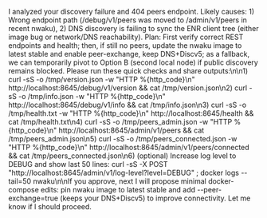I analyzed your discovery failure and 404 peers endpoint. Likely causes: 1) Wrong endpoint path (/debug/v1/peers was moved to /admin/v1/peers in recent nwaku), 2) DNS discovery is failing to sync the ENR client tree (either image bug or network/DNS reachability). Plan: First verify correct REST endpoints and health; then, if still no peers, update the nwaku image to latest stable and enable peer-exchange, keep DNS+Discv5; as a fallback, we can temporarily pivot to Option B (second local node) if public discovery remains blocked. Please run these quick checks and share outputs:\n\n1) curl -sS -o /tmp/version.json -w \"HTTP %{http_code}\\n\" http://localhost:8645/debug/v1/version && cat /tmp/version.json\n2) curl -sS -o /tmp/info.json -w \"HTTP %{http_code}\\n\" http://localhost:8645/debug/v1/info && cat /tmp/info.json\n3) curl -sS -o /tmp/health.txt -w \"HTTP %{http_code}\\n\" http://localhost:8645/health && cat /tmp/health.txt\n4) curl -sS -o /tmp/peers_admin.json -w \"HTTP %{http_code}\\n\" http://localhost:8645/admin/v1/peers && cat /tmp/peers_admin.json\n5) curl -sS -o /tmp/peers_connected.json -w \"HTTP %{http_code}\\n\" http://localhost:8645/admin/v1/peers/connected && cat /tmp/peers_connected.json\n6) (optional) Increase log level to DEBUG and show last 50 lines: curl -sS -X POST \"http://localhost:8645/admin/v1/log-level?level=DEBUG\" ; docker logs --tail=50 nwaku\n\nIf you approve, next I will propose minimal docker-compose edits: pin nwaku image to latest stable and add --peer-exchange=true (keeps your DNS+Discv5) to improve connectivity. Let me know if I should proceed.